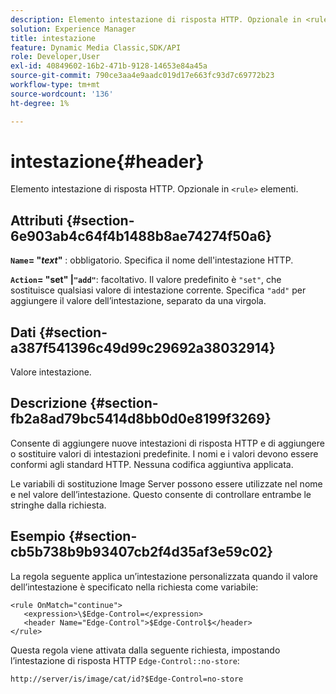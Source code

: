 ```yaml
---
description: Elemento intestazione di risposta HTTP. Opzionale in <rule> elementi.
solution: Experience Manager
title: intestazione
feature: Dynamic Media Classic,SDK/API
role: Developer,User
exl-id: 40849602-16b2-471b-9128-14653e84a45a
source-git-commit: 790ce3aa4e9aadc019d17e663fc93d7c69772b23
workflow-type: tm+mt
source-wordcount: '136'
ht-degree: 1%

---
```


# intestazione{#header}

Elemento intestazione di risposta HTTP. Opzionale in `<rule>` elementi.

## Attributi {#section-6e903ab4c64f4b1488b8ae74274f50a6}

**`Name`= &quot;*text*&quot;** : obbligatorio. Specifica il nome dell&#39;intestazione HTTP.

**`Action`= &quot;set&quot; |`"add"`**: facoltativo. Il valore predefinito è `"set"`, che sostituisce qualsiasi valore di intestazione corrente. Specifica `"add"` per aggiungere il valore dell’intestazione, separato da una virgola.

## Dati {#section-a387f541396c49d99c29692a38032914}

Valore intestazione.

## Descrizione {#section-fb2a8ad79bc5414d8bb0d0e8199f3269}

Consente di aggiungere nuove intestazioni di risposta HTTP e di aggiungere o sostituire valori di intestazioni predefinite. I nomi e i valori devono essere conformi agli standard HTTP. Nessuna codifica aggiuntiva applicata.

Le variabili di sostituzione Image Server possono essere utilizzate nel nome e nel valore dell’intestazione. Questo consente di controllare entrambe le stringhe dalla richiesta.

## Esempio {#section-cb5b738b9b93407cb2f4d35af3e59c02}

La regola seguente applica un’intestazione personalizzata quando il valore dell’intestazione è specificato nella richiesta come variabile:

```
<rule OnMatch="continue">
   <expression>\$Edge-Control=</expression>
   <header Name="Edge-Control">$Edge-Control$</header>
</rule>
```

Questa regola viene attivata dalla seguente richiesta, impostando l’intestazione di risposta HTTP `Edge-Control::no-store`:

`http://server/is/image/cat/id?$Edge-Control=no-store`
